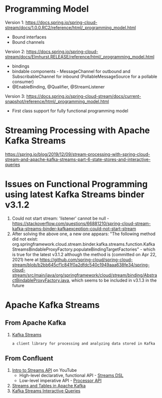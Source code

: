 # Programming Model

Version 1: https://docs.spring.io/spring-cloud-stream/docs/1.0.0.RC2/reference/html/_programming_model.html
* Bound interfaces
* Bound channels

Version 2: https://docs.spring.io/spring-cloud-stream/docs/Elmhurst.RELEASE/reference/html/_programming_model.html 
* bindings
* bindable components - MessageChannel for outbound and SubscribableChannel for inbound (PollableMessageSource for a pollable consumer)
* @EnableBinding, @Qualifier, @StreamListener

Version 3: https://docs.spring.io/spring-cloud-stream/docs/current-snapshot/reference/html/_programming_model.html
* First class support for fully functional programming model

# Streaming Processing with Apache Kafka Streams
https://spring.io/blog/2019/12/09/stream-processing-with-spring-cloud-stream-and-apache-kafka-streams-part-6-state-stores-and-interactive-queries

# Issues on Functional Programming using latest Kafka Streams binder v3.1.2
1. Could not start stream: 'listener' cannot be null - https://stackoverflow.com/questions/66881210/spring-cloud-stream-kafka-streams-binder-kafkaexception-could-not-start-stream
2. After solving the above one, a new one appears: "The following method did not exist: org.springframework.cloud.stream.binder.kafka.streams.function.KafkaStreamsBindableProxyFactory.populateBindingTargetFactories" - which is true for the latest v3.1.2 although the method is (committed on Apr 22, 2021) here at https://github.com/spring-cloud/spring-cloud-stream/blob/b2bb645cf1c841f0a2dfdc540c1949aaa638fe34/spring-cloud-stream/src/main/java/org/springframework/cloud/stream/binding/AbstractBindableProxyFactory.java, which seems to be included in v3.1.3 in the future 


# Apache Kafka Streams
## From Apache Kafka
1. [Kafka Streams](https://kafka.apache.org/documentation/streams/) 
    ```
    a client library for processing and analyzing data stored in Kafka
    ```


## From Confluent
1. [Intro to Streams API](https://www.youtube.com/watch?v=Z3JKCLG3VP4) on YouTube
    * High-level declarative, functional API  - [Streams DSL](https://docs.confluent.io/platform/current/streams/developer-guide/dsl-api.html)
    * Low-level imperative API - [Processor API](https://docs.confluent.io/platform/current/streams/developer-guide/processor-api.html)
2. [Streams and Tables in Apache Kafka](https://www.confluent.io/blog/kafka-streams-tables-part-1-event-streaming/)
3. [Kafka Streams Interactive Queries](https://docs.confluent.io/platform/current/streams/developer-guide/interactive-queries.html#streams-developer-guide-interactive-queries)
